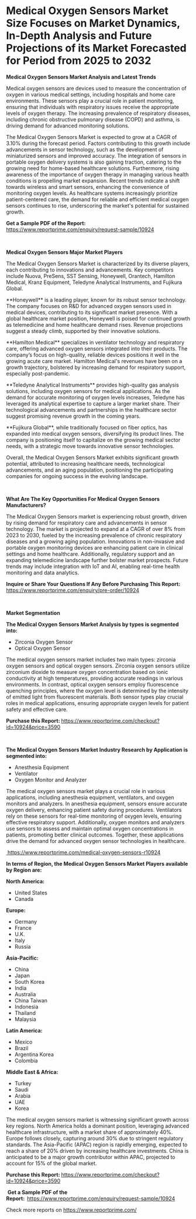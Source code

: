 <p><h1>Medical Oxygen Sensors Market Size Focuses on Market Dynamics, In-Depth Analysis and Future Projections of its Market Forecasted for Period from 2025 to 2032</h1></p><p><strong>Medical Oxygen Sensors Market Analysis and Latest Trends</strong></p>
<p><p>Medical oxygen sensors are devices used to measure the concentration of oxygen in various medical settings, including hospitals and home care environments. These sensors play a crucial role in patient monitoring, ensuring that individuals with respiratory issues receive the appropriate levels of oxygen therapy. The increasing prevalence of respiratory diseases, including chronic obstructive pulmonary disease (COPD) and asthma, is driving demand for advanced monitoring solutions.</p><p>The Medical Oxygen Sensors Market is expected to grow at a CAGR of 3.10% during the forecast period. Factors contributing to this growth include advancements in sensor technology, such as the development of miniaturized sensors and improved accuracy. The integration of sensors in portable oxygen delivery systems is also gaining traction, catering to the growing need for home-based healthcare solutions. Furthermore, rising awareness of the importance of oxygen therapy in managing various health conditions is propelling market expansion. Recent trends indicate a shift towards wireless and smart sensors, enhancing the convenience of monitoring oxygen levels. As healthcare systems increasingly prioritize patient-centered care, the demand for reliable and efficient medical oxygen sensors continues to rise, underscoring the market's potential for sustained growth.</p></p>
<p><strong>Get a Sample PDF of the Report:&nbsp;</strong> <a href="https://www.reportprime.com/enquiry/request-sample/10924?utm_campaign=3542&utm_medium=2&utm_source=Github&utm_content=ia&utm_term=20032025&utm_id=medical-oxygen-sensors">https://www.reportprime.com/enquiry/request-sample/10924</a></p>
<p>&nbsp;</p>
<p><strong>Medical Oxygen Sensors Major Market Players</strong></p>
<p><p>The Medical Oxygen Sensors Market is characterized by its diverse players, each contributing to innovations and advancements. Key competitors include Nuova, PreSens, SST Sensing, Honeywell, Orantech, Hamilton Medical, Kranz Equipment, Teledyne Analytical Instruments, and Fujikura Global.</p><p>**Honeywell** is a leading player, known for its robust sensor technology. The company focuses on R&D for advanced oxygen sensors used in medical devices, contributing to its significant market presence. With a global healthcare market position, Honeywell is poised for continued growth as telemedicine and home healthcare demand rises. Revenue projections suggest a steady climb, supported by their innovative solutions.</p><p>**Hamilton Medical** specializes in ventilator technology and respiratory care, offering advanced oxygen sensors integrated into their products. The company’s focus on high-quality, reliable devices positions it well in the growing acute care market. Hamilton Medical's revenues have been on a growth trajectory, bolstered by increasing demand for respiratory support, especially post-pandemic.</p><p>**Teledyne Analytical Instruments** provides high-quality gas analysis solutions, including oxygen sensors for medical applications. As the demand for accurate monitoring of oxygen levels increases, Teledyne has leveraged its analytical expertise to capture a larger market share. Their technological advancements and partnerships in the healthcare sector suggest promising revenue growth in the coming years.</p><p>**Fujikura Global**, while traditionally focused on fiber optics, has expanded into medical oxygen sensors, diversifying its product lines. The company is positioning itself to capitalize on the growing medical sector needs, with a strategic move towards innovative sensor technologies.</p><p>Overall, the Medical Oxygen Sensors Market exhibits significant growth potential, attributed to increasing healthcare needs, technological advancements, and an aging population, positioning the participating companies for ongoing success in the evolving landscape.</p></p>
<p>&nbsp;</p>
<p><strong>What Are The Key Opportunities For Medical Oxygen Sensors Manufacturers?</strong></p>
<p><p>The Medical Oxygen Sensors market is experiencing robust growth, driven by rising demand for respiratory care and advancements in sensor technology. The market is projected to expand at a CAGR of over 8% from 2023 to 2030, fueled by the increasing prevalence of chronic respiratory diseases and a growing aging population. Innovations in non-invasive and portable oxygen monitoring devices are enhancing patient care in clinical settings and home healthcare. Additionally, regulatory support and an expanding telemedicine landscape further bolster market prospects. Future trends may include integration with IoT and AI, enabling real-time health monitoring and data analytics.</p></p>
<p><strong>Inquire or Share Your Questions If Any Before Purchasing This Report:</strong> <a href="https://www.reportprime.com/enquiry/pre-order/10924?utm_campaign=3542&utm_medium=2&utm_source=Github&utm_content=ia&utm_term=20032025&utm_id=medical-oxygen-sensors">https://www.reportprime.com/enquiry/pre-order/10924</a></p>
<p>&nbsp;</p>
<p><strong>Market Segmentation</strong></p>
<p><strong>The Medical Oxygen Sensors Market Analysis by types is segmented into:</strong></p>
<p><ul><li>Zirconia Oxygen Sensor</li><li>Optical Oxygen Sensor</li></ul></p>
<p><p>The medical oxygen sensors market includes two main types: zirconia oxygen sensors and optical oxygen sensors. Zirconia oxygen sensors utilize zirconium dioxide to measure oxygen concentration based on ionic conductivity at high temperatures, providing accurate readings in various environments. In contrast, optical oxygen sensors employ fluorescence quenching principles, where the oxygen level is determined by the intensity of emitted light from fluorescent materials. Both sensor types play crucial roles in medical applications, ensuring appropriate oxygen levels for patient safety and effective care.</p></p>
<p><strong>Purchase this Report:&nbsp;</strong><a href="https://www.reportprime.com/checkout?id=10924&price=3590&utm_campaign=3542&utm_medium=2&utm_source=Github&utm_content=ia&utm_term=20032025&utm_id=medical-oxygen-sensors">https://www.reportprime.com/checkout?id=10924&price=3590</a></p>
<p>&nbsp;</p>
<p><strong>The Medical Oxygen Sensors Market Industry Research by Application is segmented into:</strong></p>
<p><ul><li>Anesthesia Equipment</li><li>Ventilator</li><li>Oxygen Monitor and Analyzer</li></ul></p>
<p><p>The medical oxygen sensors market plays a crucial role in various applications, including anesthesia equipment, ventilators, and oxygen monitors and analyzers. In anesthesia equipment, sensors ensure accurate oxygen delivery, enhancing patient safety during procedures. Ventilators rely on these sensors for real-time monitoring of oxygen levels, ensuring effective respiratory support. Additionally, oxygen monitors and analyzers use sensors to assess and maintain optimal oxygen concentrations in patients, promoting better clinical outcomes. Together, these applications drive the demand for advanced oxygen sensor technologies in healthcare.</p></p>
<p><a href="https://www.reportprime.com/medical-oxygen-sensors-r10924?utm_campaign=3542&utm_medium=2&utm_source=Github&utm_content=ia&utm_term=20032025&utm_id=medical-oxygen-sensors">&nbsp;https://www.reportprime.com/medical-oxygen-sensors-r10924</a></p>
<p><strong>In terms of Region, the Medical Oxygen Sensors Market Players available by Region are:</strong></p>
<p>
    <p> <strong> North America: </strong>
        <ul>
            <li>United States</li>
            <li>Canada</li>
        </ul>
        </p> 
    <p> <strong> Europe: </strong>
        <ul>
            <li>Germany</li>
            <li>France</li>
            <li>U.K.</li>
            <li>Italy</li>
            <li>Russia</li>
        </ul>
        </p> 
    <p> <strong> Asia-Pacific: </strong>
        <ul>
            <li>China</li>
            <li>Japan</li>
            <li>South Korea</li>
            <li>India</li>
            <li>Australia</li>
            <li>China Taiwan</li>
            <li>Indonesia</li>
            <li>Thailand</li>
            <li>Malaysia</li>
        </ul>
        </p> 
    <p> <strong> Latin America: </strong>
        <ul>
            <li>Mexico</li>
            <li>Brazil</li>
            <li>Argentina Korea</li>
            <li>Colombia</li>
        </ul>
        </p> 
    <p> <strong> Middle East & Africa: </strong>
        <ul>
            <li>Turkey</li>
            <li>Saudi</li>
            <li>Arabia</li>
            <li>UAE</li>
            <li>Korea</li>
        </ul>
    </p>
    </p>
<p><p>The medical oxygen sensors market is witnessing significant growth across key regions. North America holds a dominant position, leveraging advanced healthcare infrastructure, with a market share of approximately 40%. Europe follows closely, capturing around 30% due to stringent regulatory standards. The Asia-Pacific (APAC) region is rapidly emerging, expected to reach a share of 20% driven by increasing healthcare investments. China is anticipated to be a major growth contributor within APAC, projected to account for 15% of the global market.</p></p>
<p><strong>Purchase this Report: </strong><a href="https://www.reportprime.com/checkout?id=10924&price=3590&utm_campaign=3542&utm_medium=2&utm_source=Github&utm_content=ia&utm_term=20032025&utm_id=medical-oxygen-sensors">https://www.reportprime.com/checkout?id=10924&price=3590</a></p>
<p>&nbsp;<strong>Get a Sample PDF of the Report:&nbsp;&nbsp;</strong><a href="https://www.reportprime.com/enquiry/request-sample/10924?utm_campaign=3542&utm_medium=2&utm_source=Github&utm_content=ia&utm_term=20032025&utm_id=medical-oxygen-sensors">https://www.reportprime.com/enquiry/request-sample/10924</a></p>
<p><strong></strong></p>
<p>Check more reports on <a href="https://www.reportprime.com/?utm_campaign=3542&utm_medium=2&utm_source=Github&utm_content=ia&utm_term=20032025&utm_id=medical-oxygen-sensors">https://www.reportprime.com/</a></p>
